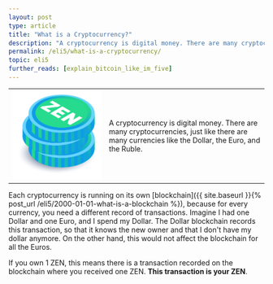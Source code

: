 ```yaml
---
layout: post
type: article
title: "What is a Cryptocurrency?"
description: "A cryptocurrency is digital money. There are many cryptocurrencies, just like there are many traditional currencies."
permalink: /eli5/what-is-a-cryptocurrency/
topic: eli5
further_reads: [explain_bitcoin_like_im_five]
---
```


<table class="table lead">
    <tr>
        <td class="icon"><img src="/assets/post_files/eli5/what-is-a-cryptocurrency/CryptoC.jpg" alt="Cryptocurrency"></td>
        <td>
            A cryptocurrency is digital money. There are many cryptocurrencies, just like there are many currencies like the Dollar, the Euro, and the Ruble.
        </td>
    </tr>
</table> 

Each cryptocurrency is running on its own [blockchain]({{ site.baseurl }}{% post_url /eli5/2000-01-01-what-is-a-blockchain %}), because for every currency, you need a different record of transactions. Imagine I had one Dollar and one Euro, and I spend my Dollar. The Dollar blockchain records this transaction, so that it knows the new owner and that I don't have my dollar anymore. On the other hand, this would not affect the blockchain for all the Euros.

If you own 1 ZEN, this means there is a transaction recorded on the blockchain where you received one ZEN. **This transaction is your ZEN**.

